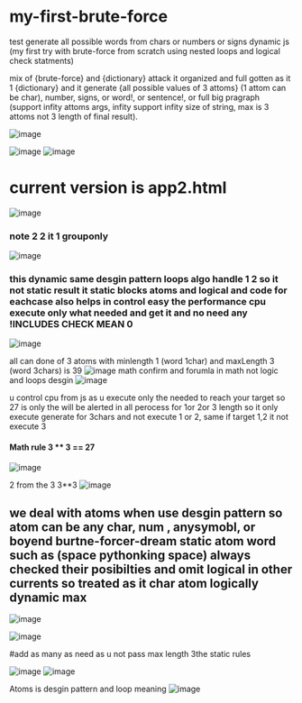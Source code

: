 # my-first-brute-force
test generate all possible words from chars or numbers or signs dynamic js (my first try with brute-force from scratch using nested loops and logical check statments)

mix of {brute-force} and {dictionary} attack it organized and full gotten as it 1 {dictionary} and it generate {all possible values of 3 attoms} (1 attom can be char), number, signs, or word!, or sentence!, or full big pragraph
(support infity attoms args, infity support infity size of string, max is 3 attoms not 3 length of final result).

![image](https://github.com/user-attachments/assets/3deb6019-8d17-44b8-a6b3-2576428c2c4d)


![image](https://github.com/user-attachments/assets/4fb3078c-a048-4759-b150-6c3245a26d47)
![image](https://github.com/user-attachments/assets/9623b896-0b56-4c0a-bd61-97439e70e368)


# current version is app2.html

![image](https://github.com/user-attachments/assets/97164b24-4383-4918-8023-be12cf198a09)

### note 2 2 it 1 grouponly
![image](https://github.com/user-attachments/assets/2e79583f-ab55-4492-a91f-58dc92b1b6dd)

### this dynamic same desgin pattern loops algo handle 1 2 so it not static result it static blocks atoms and logical and code for eachcase also helps in control easy the performance cpu execute only what needed and get it and no need any !INCLUDES CHECK MEAN 0
![image](https://github.com/user-attachments/assets/51bb2886-d8e0-4e4c-8707-518642b48ada)


all can done of 3 atoms with minlength 1 (word 1char) and maxLength 3 (word 3chars) is 39 
![image](https://github.com/user-attachments/assets/25894fb5-6ed4-4690-815e-d85b67909451)
math confirm and forumla in math not logic and loops desgin
![image](https://github.com/user-attachments/assets/e612bbd6-0496-400b-8f83-2123fc08a703)


u control cpu from js as u execute only the needed to reach your target so 27 is only the will be alerted in all perocess for 1or 2or 3 length so it only execute generate for 3chars and not execute 1 or 2, same if target 1,2 it not execute 3 
#### Math rule 3 ** 3 == 27
![image](https://github.com/user-attachments/assets/60f0490b-7c29-4297-9cf6-cd025708a40d)


2 from the 3 3**3
![image](https://github.com/user-attachments/assets/0ebee981-9e19-4e38-a993-c94a178f1bc1)


## we deal with atoms when use desgin pattern so atom can be any char, num , anysymobl, or boyend burtne-forcer-dream static atom word such as (space pythonking space) always checked their posibilties and omit logical in other currents so treated as it char atom logically dynamic max

![image](https://github.com/user-attachments/assets/3c4f8702-9c99-4eb8-a366-85a402568cf0)



![image](https://github.com/user-attachments/assets/2ab0672f-607f-42be-8336-372e5b34fe6b)

#add as many as need as u not pass max length 3the static rules


![image](https://github.com/user-attachments/assets/dbc4bb11-1f6d-4afe-96db-99e41b47e4fb)
![image](https://github.com/user-attachments/assets/1281c637-649e-491c-900b-273068a4cd38)



Atoms is desgin pattern and loop meaning
![image](https://github.com/user-attachments/assets/a01b72a2-18aa-4f1a-86c3-85ee4aa770a5)
